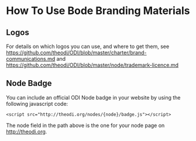 # How To Use Bode Branding Materials

## Logos

For details on which logos you can use, and where to get them, see 
https://github.com/theodi/ODI/blob/master/charter/brand-communications.md and 
https://github.com/theodi/ODI/blob/master/node/trademark-licence.md

## Node Badge

You can include an official ODI Node badge in your website by using the following javascript code:

```
<script src="http://theodi.org/nodes/{node}/badge.js"></script>
```

The node field in the path above is the one for your node page on http://theodi.org.

